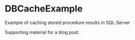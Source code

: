 # DBCacheExample
Example of caching stored procedure results in SQL Server

Supporting material for a blog post.